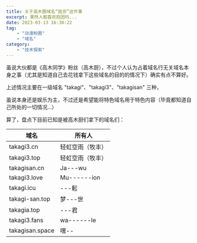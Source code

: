 ```yaml
---
title: 关于高木圈域名“囤货”这件事
excerpt: 果然人都喜欢抱团吗...
date: 2023-03-13 16:30:22
tag: 
    - "动漫粉圈"
    - "域名"
category:
    - "技术探索"
---
```

虽说大伙都是《高木同学》粉丝（高木厨），不过个人认为占着域名行无关域名本身之事（尤其是知道自己去花钱拿下这些域名的目的的情况下）确实有点不算好。

上述情况主要在一级域名 "takagi"、"takagi3"、"takagisan" 三种，

虽说本身还是娱乐为主，不过还是希望能将特色域名用于特色内容（毕竟都知道自己所处的一切情况...）

算了，盘点下目前已知是被高木厨们拿下的域名们：

| 域名           | 所有人                       |
| -------------- | ---------------------------- |
| takagi3.cn     | 轻虹空雨（牧丰）                         |
| takagi3.top     | 轻虹空雨（牧丰）                         |
| takagisan.cn   | Ja---wu                       |
| takagi3.love   | Mu------ion                  |
| takagi.icu     | ---鬆                         |
| takagi-san.top | 梦---世                       |
| takagia.top | ---君                       |
| takagi3.fans | wa------le                       |
| takagisan.space | 嘿--    |
